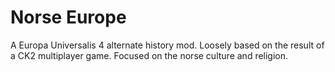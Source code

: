 # Norse Europe
A Europa Universalis 4 alternate history mod. Loosely based on the result of a CK2 multiplayer game. Focused on the norse culture and religion.  
